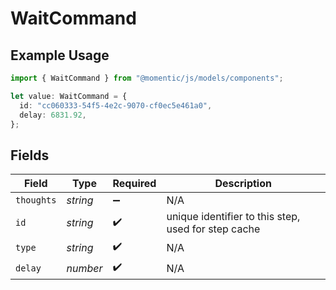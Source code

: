 # WaitCommand

## Example Usage

```typescript
import { WaitCommand } from "@momentic/js/models/components";

let value: WaitCommand = {
  id: "cc060333-54f5-4e2c-9070-cf0ec5e461a0",
  delay: 6831.92,
};
```

## Fields

| Field                                               | Type                                                | Required                                            | Description                                         |
| --------------------------------------------------- | --------------------------------------------------- | --------------------------------------------------- | --------------------------------------------------- |
| `thoughts`                                          | *string*                                            | :heavy_minus_sign:                                  | N/A                                                 |
| `id`                                                | *string*                                            | :heavy_check_mark:                                  | unique identifier to this step, used for step cache |
| `type`                                              | *string*                                            | :heavy_check_mark:                                  | N/A                                                 |
| `delay`                                             | *number*                                            | :heavy_check_mark:                                  | N/A                                                 |